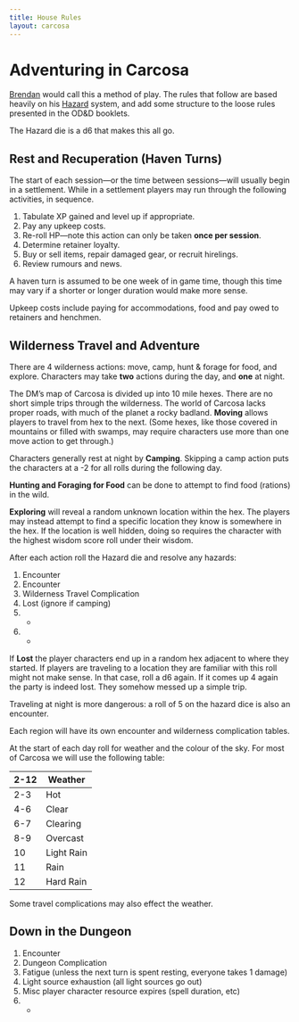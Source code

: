```yaml
---
title: House Rules
layout: carcosa
---
```


# Adventuring in Carcosa

[Brendan][] would call this a method of play. The rules that follow are based heavily on his [Hazard][] system, and add some structure to the loose rules presented in the OD&D booklets.

The Hazard die is a d6 that makes this all go.



## Rest and Recuperation (Haven Turns)

The start of each session—or the time between sessions—will usually begin in a settlement. While in a settlement players may run through the following activities, in sequence.

1. Tabulate XP gained and level up if appropriate.
2. Pay any upkeep costs.
3. Re-roll HP—note this action can only be taken **once per session**.
4. Determine retainer loyalty.
5. Buy or sell items, repair damaged gear, or recruit hirelings.
6. Review rumours and news.

A haven turn is assumed to be one week of in game time, though this time may vary if a shorter or longer duration would make more sense.

Upkeep costs include paying for accommodations, food and pay owed to retainers and henchmen.



## Wilderness Travel and Adventure

There are 4 wilderness actions: move, camp, hunt & forage for food, and explore. Characters may take **two** actions during the day, and **one** at night. 

The DM’s map of Carcosa is divided up into 10 mile hexes. There are no short simple trips through the wilderness. The world of Carcosa lacks proper roads, with much of the planet a rocky badland. **Moving** allows players to travel from hex to the next. (Some hexes, like those covered in mountains or filled with swamps, may require characters use more than one move action to get through.)

Characters generally rest at night by **Camping**. Skipping a camp action puts the characters at a -2 for all rolls during the following day.

**Hunting and Foraging for Food** can be done to attempt to find food (rations) in the wild.

**Exploring** will reveal a random unknown location within the hex. The players may instead attempt to find a specific location they know is somewhere in the hex. If the location is well hidden, doing so requires the character with the highest wisdom score roll under their wisdom.

After each action roll the Hazard die and resolve any hazards:

1. Encounter
2. Encounter
3. Wilderness Travel Complication
4. Lost (ignore if camping) 
5. -
6. -

If **Lost** the player characters end up in a random hex adjacent to where they started. If players are traveling to a location they are familiar with this roll might not make sense. In that case, roll a d6 again. If it comes up 4 again the party is indeed lost. They somehow messed up a simple trip.

Traveling at night is more dangerous: a roll of 5 on the hazard dice is also an encounter.

Each region will have its own encounter and wilderness complication tables.

At the start of each day roll for weather and the colour of the sky. For most of Carcosa we will use the following table:

| 2-12 | Weather    |
|------|------------| 
| 2-3  | Hot        |
| 4-6  | Clear      |
| 6-7  | Clearing   |
| 8-9  | Overcast   |
| 10   | Light Rain |
| 11   | Rain       |
| 12   | Hard Rain  |

Some travel complications may also effect the weather.



## Down in the Dungeon

1. Encounter
2. Dungeon Complication
3. Fatigue (unless the next turn is spent resting, everyone takes 1 damage) 
4. Light source exhaustion (all light sources go out)
5. Misc player character resource expires (spell duration, etc) 
6. -


[brendan]: http://necropraxis.com
[hazard]: http://www.necropraxis.com/2014/12/23/hazard-system-v0-2/